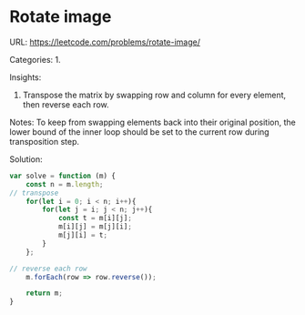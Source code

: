 # Rotate image

URL: https://leetcode.com/problems/rotate-image/

Categories:
1. 

Insights:
1. Transpose the matrix by swapping row and column for every element, then reverse each row.

Notes:
To keep from swapping elements back into their original position, the lower bound of the inner loop should be set to the current row during transposition step.

Solution:
```javascript
var solve = function (m) {
	const n = m.length;
// transpose
	for(let i = 0; i < n; i++){
		for(let j = i; j < n; j++){
			const t = m[i][j];
			m[i][j] = m[j][i];
			m[j][i] = t;
		}
	};

// reverse each row
	m.forEach(row => row.reverse());

	return m;
}
```